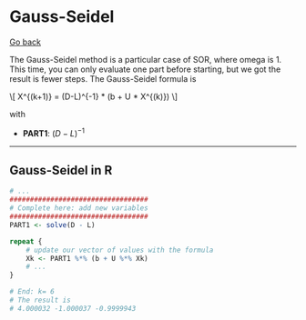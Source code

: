 # Gauss-Seidel

[Go back](../index.md)

The Gauss-Seidel method is a particular case of SOR, where omega is 1. This time, you can only evaluate one part before starting, but we got the result is fewer steps. The Gauss-Seidel formula is

<div>
\[
X^{(k+1)} = (D-L)^{-1} * (b + U * X^{(k)})
\]
</div>

with

* **PART1**: $(D-L)^{-1}$

<hr class="sr">

## Gauss-Seidel in R

```r
# ...
##################################
# Complete here: add new variables
##################################
PART1 <- solve(D - L)

repeat {
	# update our vector of values with the formula
	Xk <- PART1 %*% (b + U %*% Xk)
	# ...
}
```

```r
# End: k= 6
# The result is
# 4.000032 -1.000037 -0.9999943
```